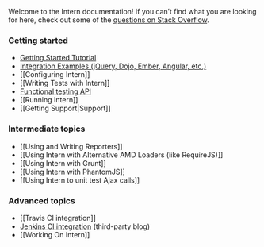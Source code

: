 Welcome to the Intern documentation! If you can’t find what you are looking for here, check out some of the [questions on Stack Overflow](https://stackoverflow.com/questions/tagged/intern).

### Getting started

* [Getting Started Tutorial](https://github.com/theintern/intern-tutorial)
* [Integration Examples (jQuery, Dojo, Ember, Angular, etc.)](https://github.com/theintern/intern-examples)
* [[Configuring Intern]]
* [[Writing Tests with Intern]]
* [Functional testing API](https://github.com/admc/wd/blob/master/doc/api.md)
* [[Running Intern]]
* [[Getting Support|Support]]

### Intermediate topics

* [[Using and Writing Reporters]]
* [[Using Intern with Alternative AMD Loaders (like RequireJS)]]
* [[Using Intern with Grunt]]
* [[Using Intern with PhantomJS]]
* [[Using Intern to unit test Ajax calls]]

### Advanced topics

* [[Travis CI integration]]
* [Jenkins CI integration](https://hellinterface.wordpress.com/javascript/theintern/theintern-and-jenkins-integration-part1/) (third-party blog)
* [[Working On Intern]]
